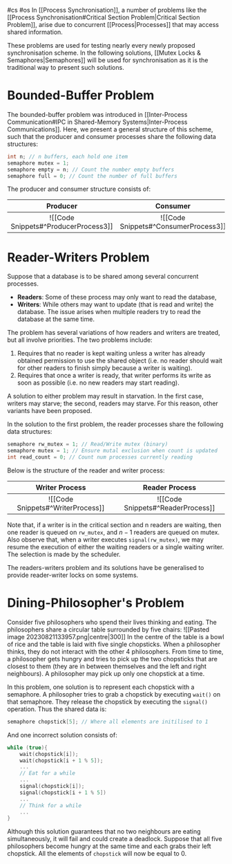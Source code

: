 #cs #os
In [[Process Synchronisation]], a number of problems like the [[Process Synchronisation#Critical Section Problem|Critical Section Problem]], arise due to concurrent [[Process|Processes]] that may access shared information.

These problems are used for testing nearly every newly proposed synchronisation scheme. In the following solutions, [[Mutex Locks & Semaphores|Semaphores]] will be used for synchronisation as it is the traditional way to present such solutions.
# Bounded-Buffer Problem
The bounded-buffer problem was introduced in [[Inter-Process Communication#IPC in Shared-Memory Systems|Inter-Process Communications]]. Here, we present a general structure of this scheme, such that the producer and consumer processes share the following data structures:
```c
int n; // n buffers, each hold one item
semaphore mutex = 1;
semaphore empty = n; // Count the number empty buffers
semaphore full = 0; // Count the number of full buffers
```
The producer and consumer structure consists of: 

| Producer                             | Consumer |
| :------------------------------------: | :--------: |
| ![[Code Snippets#^ProducerProcess3]] | ![[Code Snippets#^ConsumerProcess3]]         |

# Reader-Writers Problem
Suppose that a database is to be shared among several concurrent processes. 
- **Readers**: Some of these process may only want to read the database, 
- **Writers**: While others may want to update (that is read and write) the database.
The issue arises when multiple readers try to read the database at the same time. 

The problem has several variations of how readers and writers are treated, but all involve priorities. The two problems include:
1. Requires that no reader is kept waiting unless a writer has already obtained permission to use the shared object (i.e. no reader should wait for other readers to finish simply because a writer is waiting). 
2. Requires that once a writer is ready, that writer performs its write as soon as possible (i.e. no new readers may start reading).

A solution to either problem may result in starvation. In the first case, writers may starve; the second, readers may starve. For this reason, other variants have been proposed. 

In the solution to the first problem, the reader processes share the following data structures:
```c
semaphore rw_mutex = 1; // Read/Write mutex (binary)
semaphore mutex = 1; // Ensure mutal exclusion when count is updated
int read_count = 0; // Count num processes currently reading
```
Below is the structure of the reader and writer process:

| Writer Process                    | Reader Process |
| :---------------------------------: | :--------------: |
| ![[Code Snippets#^WriterProcess]] | ![[Code Snippets#^ReaderProcess]]               |

Note that, if a writer is in the critical section and n readers are waiting, then one reader is queued on `rw_mutex`, and $n − 1$ readers are queued on mutex. Also observe that, when a writer executes `signal(rw_mutex)`, we may resume the execution of either the waiting readers or a single waiting writer. The selection is made by the scheduler.

The readers-writers problem and its solutions have be generalised to provide reader-writer locks on some systems.

# Dining-Philosopher's Problem 
Consider five philosophers who spend their lives thinking and eating. The philosophers share a circular table surrounded by five chairs:
![[Pasted image 20230821133957.png|centre|300]]
In the centre of the table is a bowl of rice and the table is laid with five single chopsticks. When a philosopher thinks, they do not interact with the other 4 philosophers. From time to time, a philosopher gets hungry and tries to pick up the two chopsticks that are closest to them (they are in between themselves and the left and right neighbours). A philosopher may pick up only one chopstick at a time.

In this problem, one solution is to represent each chopstick with a semaphore. A philosopher tries to grab a chopstick by executing `wait()` on that semaphore. They release the chopstick by executing the `signal()` operation. Thus the shared data is:
```c
semaphore chopstick[5]; // Where all elements are initilised to 1
```
And one incorrect solution consists of:
```c
while (true){
	wait(chopstick[i]);
	wait(chopstick[i + 1 % 5]);
	...
	// Eat for a while
	...
	signal(chopstick[i]);
	signal(chopstick[i + 1 % 5])
	...
	// Think for a while
	...
}
```
Although this solution guarantees that no two neighbours are eating simultaneously, it will fail and could create a deadlock. Suppose that all five philosophers become hungry at the same time and each grabs their left chopstick. All the elements of `chopstick` will now be equal to 0. 

